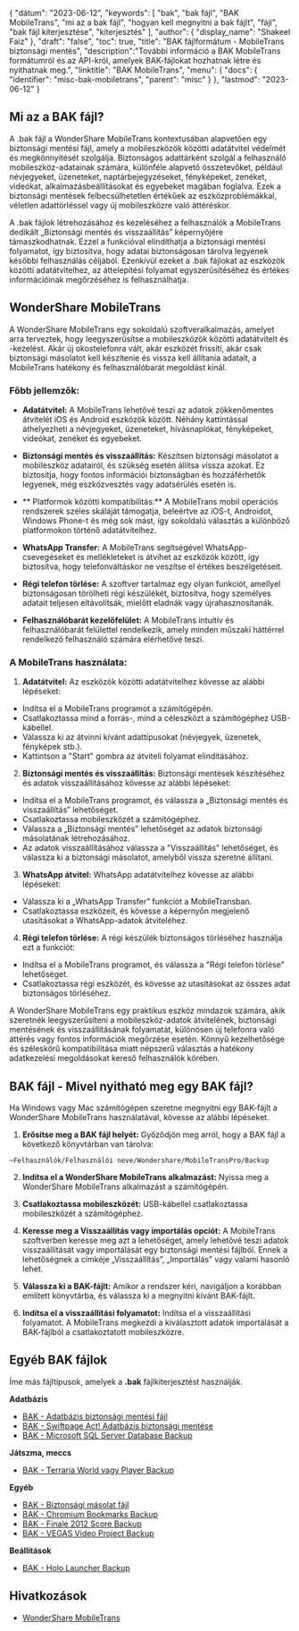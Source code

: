 {
"dátum": "2023-06-12",
  "keywords": [
"bak",
"bak fájl",
"BAK MobileTrans",
"mi az a bak fájl",
"hogyan kell megnyitni a bak fájlt",
"fájl",
"bak fájl kiterjesztése",
"kiterjesztés"
],
  "author": {
"display_name": "Shakeel Faiz"
},
"draft": "false",
"toc": true,
"title": "BAK fájlformátum - MobileTrans biztonsági mentés",
  "description":"További információ a BAK MobileTrans formátumról és az API-król, amelyek BAK-fájlokat hozhatnak létre és nyithatnak meg.",
"linktitle": "BAK MobileTrans",
  "menu": {
    "docs": {
      "identifier": "misc-bak-mobiletrans",
      "parent": "misc"
}
},
"lastmod": "2023-06-12"
}

## Mi az a BAK fájl?

A .bak fájl a WonderShare MobileTrans kontextusában alapvetően egy biztonsági mentési fájl, amely a mobileszközök közötti adatátvitel védelmét és megkönnyítését szolgálja. Biztonságos adattárként szolgál a felhasználó mobileszköz-adatainak számára, különféle alapvető összetevőket, például névjegyeket, üzeneteket, naptárbejegyzéseket, fényképeket, zenéket, videókat, alkalmazásbeállításokat és egyebeket magában foglalva. Ezek a biztonsági mentések felbecsülhetetlen értékűek az eszközproblémákkal, véletlen adattörléssel vagy új mobileszközre való áttéréskor.

A .bak fájlok létrehozásához és kezeléséhez a felhasználók a MobileTrans dedikált „Biztonsági mentés és visszaállítás” képernyőjére támaszkodhatnak. Ezzel a funkcióval elindíthatja a biztonsági mentési folyamatot, így biztosítva, hogy adatai biztonságosan tárolva legyenek későbbi felhasználás céljából. Ezenkívül ezeket a .bak fájlokat az eszközök közötti adatátvitelhez, az áttelepítési folyamat egyszerűsítéséhez és értékes információinak megőrzéséhez is felhasználhatja.

## WonderShare MobileTrans

A WonderShare MobileTrans egy sokoldalú szoftveralkalmazás, amelyet arra terveztek, hogy leegyszerűsítse a mobileszközök közötti adatátvitelt és -kezelést. Akár új okostelefonra vált, akár eszközét frissíti, akár csak biztonsági másolatot kell készítenie és vissza kell állítania adatait, a MobileTrans hatékony és felhasználóbarát megoldást kínál.

### Főbb jellemzők:

- **Adatátvitel:** A MobileTrans lehetővé teszi az adatok zökkenőmentes átvitelét iOS és Android eszközök között. Néhány kattintással áthelyezheti a névjegyeket, üzeneteket, hívásnaplókat, fényképeket, videókat, zenéket és egyebeket.

- **Biztonsági mentés és visszaállítás:** Készítsen biztonsági másolatot a mobileszköz adatairól, és szükség esetén állítsa vissza azokat. Ez biztosítja, hogy fontos információi biztonságban és hozzáférhetők legyenek, még eszközvesztés vagy adatsérülés esetén is.

- ** Platformok közötti kompatibilitás:** A MobileTrans mobil operációs rendszerek széles skáláját támogatja, beleértve az iOS-t, Androidot, Windows Phone-t és még sok mást, így sokoldalú választás a különböző platformokon történő adatátvitelhez.

- **WhatsApp Transfer:** A MobileTrans segítségével WhatsApp-csevegéseket és mellékleteket is átvihet az eszközök között, így biztosítva, hogy telefonváltáskor ne veszítse el értékes beszélgetéseit.

- **Régi telefon törlése:** A szoftver tartalmaz egy olyan funkciót, amellyel biztonságosan törölheti régi készülékét, biztosítva, hogy személyes adatait teljesen eltávolítsák, mielőtt eladnák vagy újrahasznosítanák.

- **Felhasználóbarát kezelőfelület:** A MobileTrans intuitív és felhasználóbarát felülettel rendelkezik, amely minden műszaki háttérrel rendelkező felhasználó számára elérhetővé teszi.

### A MobileTrans használata:

1. **Adatátvitel:** Az eszközök közötti adatátvitelhez kövesse az alábbi lépéseket:
- Indítsa el a MobileTrans programot a számítógépén.
- Csatlakoztassa mind a forrás-, mind a céleszközt a számítógéphez USB-kábellel.
- Válassza ki az átvinni kívánt adattípusokat (névjegyek, üzenetek, fényképek stb.).
- Kattintson a "Start" gombra az átviteli folyamat elindításához.

2. **Biztonsági mentés és visszaállítás:** Biztonsági mentések készítéséhez és adatok visszaállításához kövesse az alábbi lépéseket:
- Indítsa el a MobileTrans programot, és válassza a „Biztonsági mentés és visszaállítás” lehetőséget.
- Csatlakoztassa mobileszközét a számítógéphez.
- Válassza a „Biztonsági mentés” lehetőséget az adatok biztonsági másolatának létrehozásához.
- Az adatok visszaállításához válassza a "Visszaállítás" lehetőséget, és válassza ki a biztonsági másolatot, amelyből vissza szeretné állítani.

3. **WhatsApp átvitel:** WhatsApp adatátvitelhez kövesse az alábbi lépéseket:
- Válassza ki a „WhatsApp Transfer” funkciót a MobileTransban.
- Csatlakoztassa eszközeit, és kövesse a képernyőn megjelenő utasításokat a WhatsApp-adatok átviteléhez.

4. **Régi telefon törlése:** A régi készülék biztonságos törléséhez használja ezt a funkciót:
- Indítsa el a MobileTrans programot, és válassza a "Régi telefon törlése" lehetőséget.
- Csatlakoztassa régi eszközét, és kövesse az utasításokat az összes adat biztonságos törléséhez.

A WonderShare MobileTrans egy praktikus eszköz mindazok számára, akik szeretnék leegyszerűsíteni a mobileszköz-adatok átvitelének, biztonsági mentésének és visszaállításának folyamatát, különösen új telefonra való áttérés vagy fontos információk megőrzése esetén. Könnyű kezelhetősége és széleskörű kompatibilitása miatt népszerű választás a hatékony adatkezelési megoldásokat kereső felhasználók körében.

## BAK fájl - Mivel nyitható meg egy BAK fájl?

Ha Windows vagy Mac számítógépen szeretne megnyitni egy BAK-fájlt a WonderShare MobileTrans használatával, kövesse az alábbi lépéseket.

1. **Erősítse meg a BAK fájl helyét:** Győződjön meg arról, hogy a BAK fájl a következő könyvtárban van tárolva:

```
~Felhasználók/Felhasználói neve/Wondershare/MobileTransPro/Backup
```

2. **Indítsa el a WonderShare MobileTrans alkalmazást:** Nyissa meg a WonderShare MobileTrans alkalmazást a számítógépén.

3. **Csatlakoztassa mobileszközét:** USB-kábellel csatlakoztassa mobileszközét a számítógéphez.

4. **Keresse meg a Visszaállítás vagy importálás opciót:** A MobileTrans szoftverben keresse meg azt a lehetőséget, amely lehetővé teszi adatok visszaállítását vagy importálását egy biztonsági mentési fájlból. Ennek a lehetőségnek a címkéje „Visszaállítás”, „Importálás” vagy valami hasonló lehet.

5. **Válassza ki a BAK-fájlt:** Amikor a rendszer kéri, navigáljon a korábban említett könyvtárba, és válassza ki a megnyitni kívánt BAK-fájlt.

6. **Indítsa el a visszaállítási folyamatot:** Indítsa el a visszaállítási folyamatot. A MobileTrans megkezdi a kiválasztott adatok importálását a BAK-fájlból a csatlakoztatott mobileszközre.

## Egyéb BAK fájlok

Íme más fájltípusok, amelyek a **.bak** fájlkiterjesztést használják.

**Adatbázis**
- [BAK - Adatbázis biztonsági mentési fájl](/hu/database/bak/)
- [BAK - Swiftpage Act! Adatbázis biztonsági mentése](/hu/database/bak-act/)
- [BAK - Microsoft SQL Server Database Backup](/hu/database/bak-sqlserver/)

**Játszma, meccs**
- [BAK - Terraria World vagy Player Backup](/hu/game/bak-terraria/)

**Egyéb**
- [BAK - Biztonsági másolat fájl](/hu/misc/bak-backup/)
- [BAK - Chromium Bookmarks Backup](/hu/misc/bak-chromium/)
- [BAK - Finale 2012 Score Backup](/hu/misc/bak-finale/)
- [BAK - VEGAS Video Project Backup](/hu/misc/bak-vegas/)

**Beállítások**
- [BAK - Holo Launcher Backup](/hu/settings/bak-holo/)

## Hivatkozások
* [WonderShare MobileTrans](https://mobiletrans.wondershare.com/)
